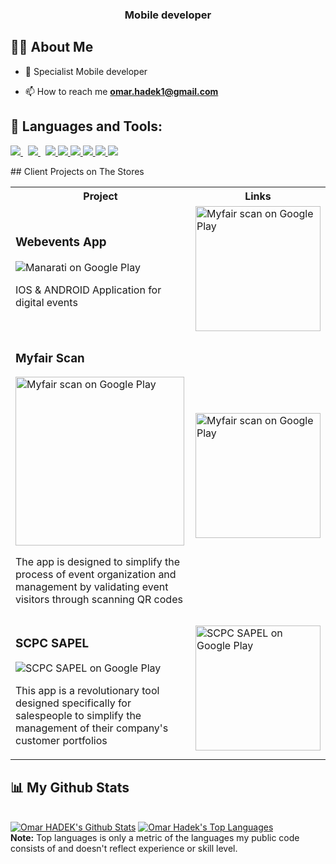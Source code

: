 <h3 align="center">Mobile developer</h3>


## 🙋‍♂️ About Me

- 🔭 Specialist Mobile developer 

- 📫 How to reach me **omar.hadek1@gmail.com**

## 🚀 Languages and Tools:

<p align="left"> 
     <a style="padding-right:8px;" href="https://dart.dev/" target="_blank"> <img src="https://img.icons8.com/color/48/000000/dart.png"/> </a>
    <a style="padding-right:8px;" href="https://flutter.dev/" target="_blank"> <img src="https://img.icons8.com/color/48/000000/flutter.png"/> </a>
    <a href="https://developer.mozilla.org/en-US/docs/Web/JavaScript" target="_blank"> <img src="https://img.icons8.com/color/48/000000/javascript.png"/> </a> 
    <a href="https://www.w3.org/html/" target="_blank"> <img src="https://img.icons8.com/color/48/000000/html-5.png"/> </a> 
    <a href="https://www.w3schools.com/css/" target="_blank"> <img src="https://img.icons8.com/color/48/000000/css3.png"/> </a> 
    <a href="https://www.php.net/" target="_blank"> <img src="https://img.icons8.com/color/48/000000/php.png"/> </a> 
    <a href="https://firebase.google.com/" target="_blank"> <img src="https://img.icons8.com/color/48/000000/firebase.png"/> </a> 
    <a href="https://docs.microsoft.com/en-us/dotnet/csharp/" target="_blank"> <img src="https://img.icons8.com/color/48/000000/c-sharp-logo.png"/> </a>

    
</p>
<!-- 
[![React Badge](https://img.shields.io/badge/-React-61DBFB?style=for-the-badge&labelColor=black&logo=react&logoColor=61DBFB)](#)  [![Javascript Badge](https://img.shields.io/badge/-Javascript-F0DB4F?style=for-the-badge&labelColor=black&logo=javascript&logoColor=F0DB4F)](#) [![Typescript Badge](https://img.shields.io/badge/-Typescript-007acc?style=for-the-badge&labelColor=black&logo=typescript&logoColor=007acc)](#) [![Nodejs Badge](https://img.shields.io/badge/-Nodejs-3C873A?style=for-the-badge&labelColor=black&logo=node.js&logoColor=3C873A)](#) [![GraphQL Badge](https://img.shields.io/badge/-GraphQl-e535ab?style=for-the-badge&labelColor=black&logo=node.js&logoColor=e535ab)](#)
<br/> -->
## Client Projects on The Stores

<table>
	<tbody width="100%">
	<tr>
		<th>Project</th>	
		<th>Links</th>
	</tr>
    <tr>
     <td>
			<h3>Webevents App</h3>
            <img  src="https://upwork-usw2-prod-agora-file-storage.s3.us-west-2.amazonaws.com/profile/portfolio/thumbnail/671fd9067f336844049a78555fab2f15?response-content-disposition=inline;+filename=%22image_large%22;+filename*=utf-8%27%27image_large&X-Amz-Security-Token=IQoJb3JpZ2luX2VjEEsaCXVzLXdlc3QtMiJHMEUCIQDXJ9dcY4NnyZPmzKUbY%2BibsQj8uJsTU%2B3I99WUPjxY2AIgTDaF3XR48MXKrvvnIzufOIKKx4e1ipUaGUIDRtolnbcqzQQIdBAAGgw3Mzk5MzkxNzM4MTkiDB%2BWgi6X3cQEFMaWEyqqBP8NwrncvV5t7mhLZ8u4Dca3X7kQRwCa3DdjXtZi2XLgX/6VmsSeEc0NGIfBZixq1inCWq4qjEaYd0kzDYfPtVOBvhkpW0aNYVSjeqC4uURy/smrluWCp%2BNfm0OhV0/MSrJzEUzcWGJ8Vazh8z7X5G90m3EhJuBIH/CYQ3t9k7zUbIDUpHkefMHaxD9eGpy6EDXDHcSaWwiC5n29oh8hdsltfgQgbfolKw3WR9pj5yKQU0g2Cfs9Q7wkzv5dG9iuWS1GE1KkB2QpQgYqiOCmwy%2BctMWfopqTeXQXKvTM96Js7jL0SrV0SJ2GcGUFFrpcwqIj2vmFV0RfrUGXWjn9yrgljxXGfB9nXHOhPEHRBMQsoITr23BsZaPO1pHB03VHJF4LgwdDJr0Brpiv1ZmJroXB2mnwYV3ynMkF9YAdFPg8fYNBc4Q2GSKllndA2BxP/gv%2BNA5b9wtE7op1nJEcvpKsjB2rKbAEZCzh1%2BwvtPrHWfWLQ9mh/n6OcbM0uSJZy6MEM3HQnakcLqHN%2BFDFlCb45dqUSYW2TKRmjJZ7rASeGj5UqkVIoAjNFkxHj2fvvxRsDfTY7xPmhyXrZ4bEUnLJ2N0lICYmANM99WTFRkJLnucIyEDnB1uB4BilgFfc/wq0V40kY/zffLxb/ywjiZ1XWeWQPd/Pu%2BNmMRtyKoOk9xhw0CdKJIr/M1ZIPID9wKb8ReoFGt1S7MFR9tOAuegTWkHgoIa56or/MLmH6akGOqcB0U/VuAPY7kqxCAR4z8y5K9Ygl0YQakAH1Kj4GDVq/8ch/5m5F7CDTmRvETDYo28g1LzMQPWjLbFemzK4nPmTo2ElwvPQbuAEo9OHSIAseu86zbg0JXKkRwJjQXk/4WAJV7T/UMIwrwE2uZauVg85kAgmOqVG2BT2sFW5NnH2ybQmRL2u4y/zysIDKQTfkhsDy1ftoaGgUhoDM0ZUmYF0RfCs/WjmCsg=&X-Amz-Algorithm=AWS4-HMAC-SHA256&X-Amz-Date=20231026T125036Z&X-Amz-SignedHeaders=host&X-Amz-Expires=900&X-Amz-Credential=ASIA2YR6PYW5WZY632NP/20231026/us-west-2/s3/aws4_request&X-Amz-Signature=94328845254bb194ebc05d57d023c138a10b7a00aacb88a13a25ff34540f2088" alt="Manarati on Google Play" />
			<p>IOS & ANDROID Application for digital events
		</td>
		<td>
			<div>
				<a href="https://play.google.com/store/apps/details?id=com.webevents.webevents_app">
                <img width="200px" src="https://user-images.githubusercontent.com/50345358/161318656-3c9d06f0-8782-4d6f-9d85-af9ef0246766.png" alt="Myfair scan on Google Play" />
                </a>
			</div>
		</td>	
	</tr>
	<tr>
		<td>
			<h3>Myfair Scan</h3>
            <img height=270px src="https://upwork-usw2-prod-agora-file-storage.s3.us-west-2.amazonaws.com/profile/portfolio/thumbnail/da32236c4b59f96927bbf751fc589aef?response-content-disposition=inline;+filename=%22image_original%22;+filename*=utf-8%27%27image_original&X-Amz-Security-Token=IQoJb3JpZ2luX2VjEEsaCXVzLXdlc3QtMiJHMEUCIEqHRQGPvTYzU6vSN7vVWkjxdgpS4FztlxfIDS8T8HoNAiEA2w3zCWqyLi790nmSFVZFbJicFK/1SPsqSQtN6l/jRwMqzQQIdBAAGgw3Mzk5MzkxNzM4MTkiDLb91RXcWwQRjLcu5CqqBI0tEBUPHkyw96c8bOtn5Z5tWYO5GN6X9C4cDXGmAfgyllxuHnmgZ6zR5n%2Btye7tJFRrCukXEmfJ/ODA3hxlhGvA/SHVAT18MqjskWZ0eM6TVbejln46/NkpqHJYludnaVtzRdZZE1%2BlS/FdRfUOkJASqKSlLhFiBdztNx8%2BguV6KnYInG%2BO8JuxPlsaunoVVzExW8T5FXkvaxroNehVj24j5vfrbMpiIPmvfecaEe5hOmsyOIj9GYQSwSMVLrXDfVvCzKeaF54sZi7oX8lLxt6NmB7SdtZ8w5xe%2BgrpII6cCL4iwgsVmHUUVfhD7SNjVQACyi4yj8w7d2/7uO1AP/jiv7yqbxKM0TKti8Wf12uLtyLsK4hvMmahB9DqRohDoZiV%2BarNjgFki1hnTx9b7knvNBiAee4GZt2B3asuRMiIaY94DyScZrbN5AgZTHNgTjv26CHQm0YE3RmB7YPGLHoj6O4opO8P1j1b7IbqVORJXnmk9zE8vAnb57CoAfr7E2pazTUOJor4LjsAInDX81ORU1ecWnyvPSrZZ1Qq1h/D5GOPOrZEAqO6mIVQDrNB14VVh3bIgQ5tEEBPh7T74dfmtJk4rxL2LgUwkuWpgo97N4duGTtwJjdp%2BJjlYFN1Inzhk3FWvriqEM%2B0N1rVDN8VTVU8pZfW8DVfFipFFLWg9ZrcfjD0mNOD7kpGNtV%2B%2BxKDE5DL8eh4KmddLlg4dQvzOO3vV%2Bja2x23MJmJ6akGOqcBP8x6ht%2By5GiGP8/bMI20q4da3sYfjCyRWwT7xERxI%2BYmoT5HbYreIxSaapxcRTmOCcjwdBEa8180WPIOoXQ79mfvpTxnamWBgYsOdYgFbO5TkTWMUjT5eOrv3bIM73nzSftyR4%2BWHDAhJJl/tEMtFcw1pzP/AngGg4shfInYe1LhF87eCT9xCaeewjs24ETzDFfjo2o0vE1CWtVhxiOhNDb4cuDIqhQ=&X-Amz-Algorithm=AWS4-HMAC-SHA256&X-Amz-Date=20231026T122811Z&X-Amz-SignedHeaders=host&X-Amz-Expires=900&X-Amz-Credential=ASIA2YR6PYW54ICZDLGE/20231026/us-west-2/s3/aws4_request&X-Amz-Signature=fad15d70867cd13fae2937b30074ea4e46762776d2e728045291b51ce3c2fc56" alt="Myfair scan on Google Play" />
			<p>The app is designed to simplify the process of event organization and management by validating event visitors through scanning QR codes
		</td>
		<td>
			<div>
				<a href="https://play.google.com/store/apps/details?id=com.webevents.webevents_app">
                <img width="200px" src="https://user-images.githubusercontent.com/50345358/161318656-3c9d06f0-8782-4d6f-9d85-af9ef0246766.png" alt="Myfair scan on Google Play" />
                </a>
			</div>
		</td>
	</tr>
	<tr>
        <td>
			<h3>SCPC SAPEL</h3>
            <img  src="https://upwork-usw2-prod-agora-file-storage.s3.us-west-2.amazonaws.com/profile/portfolio/thumbnail/aae1f2a1485a56b9fc18eddacba2c680?response-content-disposition=inline;+filename=%22image_original%22;+filename*=utf-8%27%27image_original&X-Amz-Security-Token=IQoJb3JpZ2luX2VjEEsaCXVzLXdlc3QtMiJHMEUCIQDXJ9dcY4NnyZPmzKUbY%2BibsQj8uJsTU%2B3I99WUPjxY2AIgTDaF3XR48MXKrvvnIzufOIKKx4e1ipUaGUIDRtolnbcqzQQIdBAAGgw3Mzk5MzkxNzM4MTkiDB%2BWgi6X3cQEFMaWEyqqBP8NwrncvV5t7mhLZ8u4Dca3X7kQRwCa3DdjXtZi2XLgX/6VmsSeEc0NGIfBZixq1inCWq4qjEaYd0kzDYfPtVOBvhkpW0aNYVSjeqC4uURy/smrluWCp%2BNfm0OhV0/MSrJzEUzcWGJ8Vazh8z7X5G90m3EhJuBIH/CYQ3t9k7zUbIDUpHkefMHaxD9eGpy6EDXDHcSaWwiC5n29oh8hdsltfgQgbfolKw3WR9pj5yKQU0g2Cfs9Q7wkzv5dG9iuWS1GE1KkB2QpQgYqiOCmwy%2BctMWfopqTeXQXKvTM96Js7jL0SrV0SJ2GcGUFFrpcwqIj2vmFV0RfrUGXWjn9yrgljxXGfB9nXHOhPEHRBMQsoITr23BsZaPO1pHB03VHJF4LgwdDJr0Brpiv1ZmJroXB2mnwYV3ynMkF9YAdFPg8fYNBc4Q2GSKllndA2BxP/gv%2BNA5b9wtE7op1nJEcvpKsjB2rKbAEZCzh1%2BwvtPrHWfWLQ9mh/n6OcbM0uSJZy6MEM3HQnakcLqHN%2BFDFlCb45dqUSYW2TKRmjJZ7rASeGj5UqkVIoAjNFkxHj2fvvxRsDfTY7xPmhyXrZ4bEUnLJ2N0lICYmANM99WTFRkJLnucIyEDnB1uB4BilgFfc/wq0V40kY/zffLxb/ywjiZ1XWeWQPd/Pu%2BNmMRtyKoOk9xhw0CdKJIr/M1ZIPID9wKb8ReoFGt1S7MFR9tOAuegTWkHgoIa56or/MLmH6akGOqcB0U/VuAPY7kqxCAR4z8y5K9Ygl0YQakAH1Kj4GDVq/8ch/5m5F7CDTmRvETDYo28g1LzMQPWjLbFemzK4nPmTo2ElwvPQbuAEo9OHSIAseu86zbg0JXKkRwJjQXk/4WAJV7T/UMIwrwE2uZauVg85kAgmOqVG2BT2sFW5NnH2ybQmRL2u4y/zysIDKQTfkhsDy1ftoaGgUhoDM0ZUmYF0RfCs/WjmCsg=&X-Amz-Algorithm=AWS4-HMAC-SHA256&X-Amz-Date=20231026T125640Z&X-Amz-SignedHeaders=host&X-Amz-Expires=900&X-Amz-Credential=ASIA2YR6PYW5WZY632NP/20231026/us-west-2/s3/aws4_request&X-Amz-Signature=8774ed5a14444096170847f00675c45e62d2fece8b067b79a5fe6821ced1fc15" alt="SCPC SAPEL on Google Play" />
			<p>This app is a revolutionary tool designed specifically for salespeople to simplify the management of their company's customer portfolios
		</td>
		<td>
			<div>
				<a href="https://play.google.com/store/apps/details?id=ma.metama.scpc">
                <img width="200px" src="https://user-images.githubusercontent.com/50345358/161318656-3c9d06f0-8782-4d6f-9d85-af9ef0246766.png" alt="SCPC SAPEL on Google Play" />
                </a>
			</div>
		</td>		
	</tr>
	</tbody>
</table>

## 📊 My Github Stats

  <br/>
    <a href="https://github.com/omar-hadek/github-readme-stats"><img alt="Omar HADEK's Github Stats" src="https://github-readme-stats.vercel.app/api?username=omar-hadek&show_icons=true&hide=contribs,prs,issues,stars&count_private=true&theme=react&hide_border=true&bg_color=0D1117" /></a>
  <a href="https://github.com/omar-hadek/github-readme-stats"><img alt="Omar Hadek's Top Languages" src="https://github-readme-stats.vercel.app/api/top-langs/?username=omar-hadek&langs_count=8&count_private=true&layout=compact&theme=react&hide_border=true&bg_color=0D1117" /></a>
  <br/>
  <b>Note:</b> Top languages is only a metric of the languages my public code consists of and doesn't reflect experience or skill level.


<br/>
<!-- <br/>

<a href="https://github.com/omar-hadek/github-readme-activity-graph"><img alt="Omar HADEK's Activity Graph" src="https://activity-graph.herokuapp.com/graph?username=omar-hadek&bg_color=0D1117&color=5BCDEC&line=5BCDEC&point=FFFFFF&hide_border=true" /></a>

<br/> -->
<br/>

## Connect with me:
<p align="left">

<a href = "https://www.linkedin.com/in/omar-hadek-5a58371ba/" target="_blank"><img src="https://img.icons8.com/fluent/48/000000/linkedin.png"/></a>
<a href = "https://twitter.com/omar_hadek" target="_blank"><img src="https://img.icons8.com/fluent/48/000000/twitter.png"/></a>
<a href = "https://www.instagram.com/omarhadekjr/" target="_blank"><img src="https://img.icons8.com/fluent/48/000000/instagram-new.png"/></a>

</p>

## ❤ Views and Followers
<a href="https://github.com/Meghna-DAS/github-profile-views-counter">
    <img src="https://komarev.com/ghpvc/?username=omar-hadek">
</a>
<a href="https://github.com/omar-hadek?tab=followers"><img src="https://img.shields.io/github/followers/omar-hadek?label=Followers&style=social" alt="GitHub Badge"></a>
